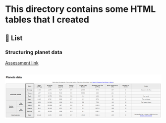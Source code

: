 # This directory contains some HTML tables that I created

## 📌 List

 ### Structuring planet data


 [Assessment link](https://developer.mozilla.org/en-US/docs/Learn/HTML/Tables/Structuring_planet_data)

 
 ![](../images/planet-data.png)
---